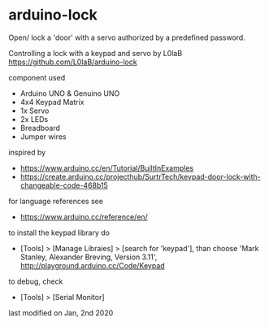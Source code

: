 # arduino-lock

Open/ lock a 'door' with a servo authorized by a predefined password.

Controlling a lock with a keypad and servo
by L0laB <https://github.com/L0laB/arduino-lock>

component used
- Arduino UNO & Genuino UNO
- 4x4 Keypad Matrix
- 1x Servo
- 2x LEDs
- Breadboard
- Jumper wires

inspired by 
- https://www.arduino.cc/en/Tutorial/BuiltInExamples
- https://create.arduino.cc/projecthub/SurtrTech/keypad-door-lock-with-changeable-code-468b15

for language references see
- https://www.arduino.cc/reference/en/

to install the keypad library do
- [Tools] > [Manage Libraies] > [search for 'keypad'], than choose
  'Mark Stanley, Alexander Breving, Version 3.11', http://playground.arduino.cc/Code/Keypad

to debug, check
- [Tools] > [Serial Monitor]

last modified on Jan, 2nd 2020
